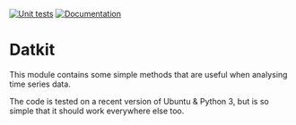 [![Unit tests](https://github.com/myokit/datkit/actions/workflows/unit-tests-ubuntu.yml/badge.svg)](https://github.com/myokit/datkit/actions/workflows/unit-tests-ubuntu.yml)
[![Documentation](https://readthedocs.org/projects/datkit/badge/?version=latest)](https://datkit.readthedocs.io/?badge=latest)

# Datkit

This module contains some simple methods that are useful when analysing time
series data.

The code is tested on a recent version of Ubuntu & Python 3, but is so simple that it should work everywhere else too.
